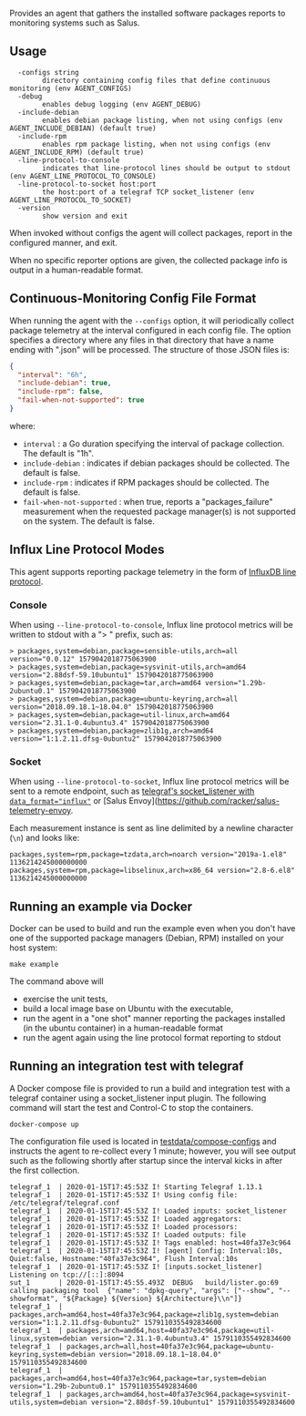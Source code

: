 Provides an agent that gathers the installed software packages reports to monitoring systems such as Salus.

## Usage

```
  -configs string
    	directory containing config files that define continuous monitoring (env AGENT_CONFIGS)
  -debug
    	enables debug logging (env AGENT_DEBUG)
  -include-debian
    	enables debian package listing, when not using configs (env AGENT_INCLUDE_DEBIAN) (default true)
  -include-rpm
    	enables rpm package listing, when not using configs (env AGENT_INCLUDE_RPM) (default true)
  -line-protocol-to-console
    	indicates that line-protocol lines should be output to stdout (env AGENT_LINE_PROTOCOL_TO_CONSOLE)
  -line-protocol-to-socket host:port
    	the host:port of a telegraf TCP socket_listener (env AGENT_LINE_PROTOCOL_TO_SOCKET)
  -version
    	show version and exit
```

When invoked without configs the agent will collect packages, report in the configured manner, and exit.

When no specific reporter options are given, the collected package info is output in a human-readable format.

## Continuous-Monitoring Config File Format

When running the agent with the `--configs` option, it will periodically collect package telemetry at the interval configured in each config file. The option specifies a directory where any files in that directory that have a name ending with ".json" will be processed. The structure of those JSON files is:

```json
{
  "interval": "6h",
  "include-debian": true,
  "include-rpm": false,
  "fail-when-not-supported": true
}
```

where:
- `interval` : a Go duration specifying the interval of package collection. The default is "1h".
- `include-debian` : indicates if debian packages should be collected. The default is false.
- `include-rpm` : indicates if RPM packages should be collected. The default is false.
- `fail-when-not-supported` : when true, reports a "packages_failure" measurement when the requested package manager(s) is not supported on the system. The default is false.

## Influx Line Protocol Modes

This agent supports reporting package telemetry in the form of [InfluxDB line protocol](https://docs.influxdata.com/influxdb/v1.7/write_protocols/line_protocol_tutorial/).

### Console

When using `--line-protocol-to-console`, Influx line protocol metrics will be written to stdout with a "> " prefix, such as:

```
> packages,system=debian,package=sensible-utils,arch=all version="0.0.12" 1579042018775063900
> packages,system=debian,package=sysvinit-utils,arch=amd64 version="2.88dsf-59.10ubuntu1" 1579042018775063900
> packages,system=debian,package=tar,arch=amd64 version="1.29b-2ubuntu0.1" 1579042018775063900
> packages,system=debian,package=ubuntu-keyring,arch=all version="2018.09.18.1~18.04.0" 1579042018775063900
> packages,system=debian,package=util-linux,arch=amd64 version="2.31.1-0.4ubuntu3.4" 1579042018775063900
> packages,system=debian,package=zlib1g,arch=amd64 version="1:1.2.11.dfsg-0ubuntu2" 1579042018775063900
```

### Socket

When using `--line-protocol-to-socket`, Influx line protocol metrics will be sent to a remote endpoint, such as [telegraf's socket_listener with `data_format="influx"`](https://github.com/influxdata/telegraf/tree/master/plugins/inputs/socket_listener) or [Salus Envoy](https://github.com/racker/salus-telemetry-envoy. 

Each measurement instance is sent as line delimited by a newline character (`\n`) and looks like:

```
packages,system=rpm,package=tzdata,arch=noarch version="2019a-1.el8" 1136214245000000000
packages,system=rpm,package=libselinux,arch=x86_64 version="2.8-6.el8" 1136214245000000000
``` 

## Running an example via Docker

Docker can be used to build and run the example even when you don't have one of the supported package managers (Debian, RPM) installed on your host system:

```
make example
```

The command above will 
- exercise the unit tests, 
- build a local image base on Ubuntu with the executable,
- run the agent in a "one shot" manner reporting the packages installed (in the ubuntu container) in a human-readable format
- run the agent again using the line protocol format reporting to stdout

## Running an integration test with telegraf

A Docker compose file is provided to run a build and integration test with a telegraf container using a socket_listener input plugin. The following command will start the test and Control-C to stop the containers.

```
docker-compose up
```

The configuration file used is located in [testdata/compose-configs](testdata/compose-configs) and instructs the agent to re-collect every 1 minute; however, you will see output such as the following shortly after startup since the interval kicks in after the first collection.

```
telegraf_1  | 2020-01-15T17:45:53Z I! Starting Telegraf 1.13.1
telegraf_1  | 2020-01-15T17:45:53Z I! Using config file: /etc/telegraf/telegraf.conf
telegraf_1  | 2020-01-15T17:45:53Z I! Loaded inputs: socket_listener
telegraf_1  | 2020-01-15T17:45:53Z I! Loaded aggregators:
telegraf_1  | 2020-01-15T17:45:53Z I! Loaded processors:
telegraf_1  | 2020-01-15T17:45:53Z I! Loaded outputs: file
telegraf_1  | 2020-01-15T17:45:53Z I! Tags enabled: host=40fa37e3c964
telegraf_1  | 2020-01-15T17:45:53Z I! [agent] Config: Interval:10s, Quiet:false, Hostname:"40fa37e3c964", Flush Interval:10s
telegraf_1  | 2020-01-15T17:45:53Z I! [inputs.socket_listener] Listening on tcp://[::]:8094
sut_1       | 2020-01-15T17:45:55.493Z	DEBUG	build/lister.go:69	calling packaging tool	{"name": "dpkg-query", "args": ["--show", "--showformat", "${Package} ${Version} ${Architecture}\\n"]}
telegraf_1  | packages,arch=amd64,host=40fa37e3c964,package=zlib1g,system=debian version="1:1.2.11.dfsg-0ubuntu2" 1579110355492834600
telegraf_1  | packages,arch=amd64,host=40fa37e3c964,package=util-linux,system=debian version="2.31.1-0.4ubuntu3.4" 1579110355492834600
telegraf_1  | packages,arch=all,host=40fa37e3c964,package=ubuntu-keyring,system=debian version="2018.09.18.1~18.04.0" 1579110355492834600
telegraf_1  | packages,arch=amd64,host=40fa37e3c964,package=tar,system=debian version="1.29b-2ubuntu0.1" 1579110355492834600
telegraf_1  | packages,arch=amd64,host=40fa37e3c964,package=sysvinit-utils,system=debian version="2.88dsf-59.10ubuntu1" 1579110355492834600
```